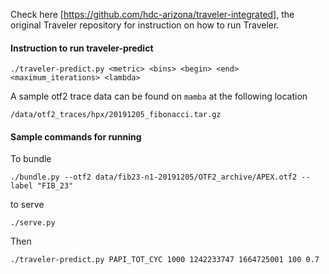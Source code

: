 Check here [https://github.com/hdc-arizona/traveler-integrated], the original Traveler repository for instruction on how to run Traveler.

#### Instruction to run traveler-predict

`./traveler-predict.py <metric> <bins> <begin> <end> <maximum_iterations> <lambda>`

A sample otf2 trace data can be found on `mamba` at the following location
```shell script
/data/otf2_traces/hpx/20191205_fibonacci.tar.gz
```

#### Sample commands for running
To bundle
```shell script
./bundle.py --otf2 data/fib23-n1-20191205/OTF2_archive/APEX.otf2 --label "FIB_23"
```

to serve
```shell script
./serve.py
```

Then
```shell script
./traveler-predict.py PAPI_TOT_CYC 1000 1242233747 1664725001 100 0.7
```